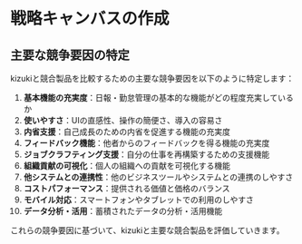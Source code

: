 # 戦略キャンバスの作成

## 主要な競争要因の特定

kizukiと競合製品を比較するための主要な競争要因を以下のように特定します：

1. **基本機能の充実度**：日報・勤怠管理の基本的な機能がどの程度充実しているか
2. **使いやすさ**：UIの直感性、操作の簡便さ、導入の容易さ
3. **内省支援**：自己成長のための内省を促進する機能の充実度
4. **フィードバック機能**：他者からのフィードバックを得る機能の充実度
5. **ジョブクラフティング支援**：自分の仕事を再構築するための支援機能
6. **組織貢献の可視化**：個人の組織への貢献を可視化する機能
7. **他システムとの連携性**：他のビジネスツールやシステムとの連携のしやすさ
8. **コストパフォーマンス**：提供される価値と価格のバランス
9. **モバイル対応**：スマートフォンやタブレットでの利用のしやすさ
10. **データ分析・活用**：蓄積されたデータの分析・活用機能

これらの競争要因に基づいて、kizukiと主要な競合製品を評価していきます。
